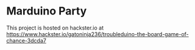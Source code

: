 # Marduino Party

This project is hosted on hackster.io at https://www.hackster.io/gatoninja236/troubleduino-the-board-game-of-chance-3dcda7
